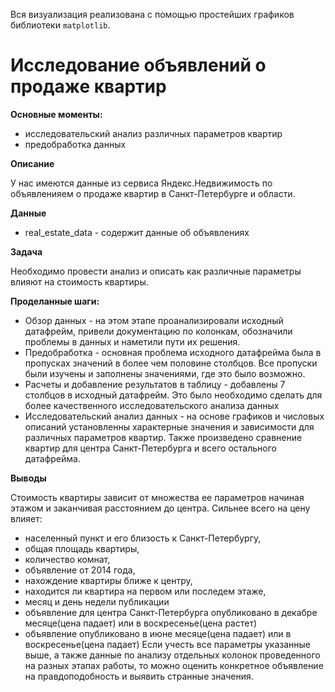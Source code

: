 Вся визуализация реализована с помощью простейших графиков библиотеки `matplotlib`.

# Исследование объявлений о продаже квартир

**Основные моменты:**
- исследовательский анализ различных параметров квартир
- предобработка данных

**Описание**

У нас имеются данные из сервиса Яндекс.Недвижимость по объявленияем о продаже квартир в Санкт-Петербурге и области. 

**Данные**

- real_estate_data - содержит данные об объявлениях

**Задача**

Необходимо провести анализ и описать как различные параметры влияют на стоимость квартиры.

**Проделанные шаги:**

- Обзор данных - на этом этапе проанализировали исходный датафрейм, привели документацию по колонкам, обозначили проблемы в данных и наметили пути их решения.
- Предобработка - основная проблема исходного датафрейма была в пропусках значений в более чем половине столбцов. Все пропуски были изучены и заполнены значениями, где это было возможно.
- Расчеты и добавление результатов в таблицу - добавлены 7 столбцов в исходный датафрейм. Это было необходимо сделать для более качественного исследовательского анализа данных
- Исследовательский анализ данных - на основе графиков и числовых описаний установленны характерные значения и зависимости для различных параметров квартир. Также произведено сравнение квартир для центра Санкт-Петербурга и всего остального датафрейма.

**Выводы**

Стоимость квартиры зависит от множества ее параметров начиная этажом и заканчивая расстоянием до центра. Сильнее всего на цену влияет:
- населенный пункт и его близость к Санкт-Петербургу,
- общая площадь квартиры,
- количество комнат,
- объявление от 2014 года,
- нахождение квартиры ближе к центру,
- находится ли квартира на первом или последем этаже,
- месяц и день недели публикации
- объявление для центра Санкт-Петербурга опубликовано в декабре месяце(цена падает) или в воскресенье(цена растет)
- объявление опубликовано в июне месяце(цена падает) или в воскресенье(цена падает)
Если учесть все параметры указанные выше, а также данные по анализу отдельных колонок проведенного на разных этапах работы, то можно оценить конкретное объявление на правдоподобность и выявить странные значения.
